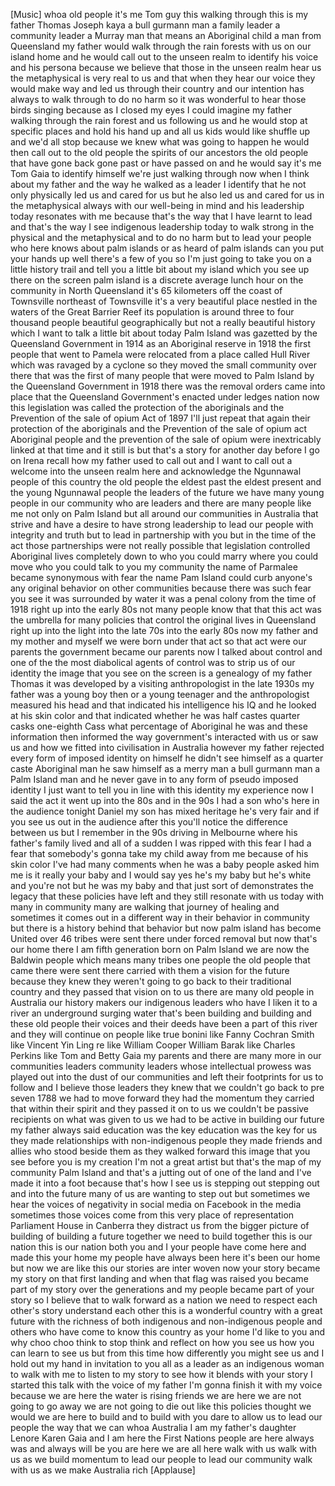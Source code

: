 
[Music]
whoa old people it&#39;s me Tom guy this
walking through this is my father Thomas
Joseph kaya a bull gurmann man a family
leader a community leader a Murray man
that means an Aboriginal child a man
from Queensland my father would walk
through the rain forests with us on our
island home and he would call out to the
unseen realm to identify his voice and
his persona because we believe that
those in the unseen realm hear us the
metaphysical is very real to us and that
when they hear our voice they would make
way and led us through their country and
our intention has always to walk through
to do no harm so it was wonderful to
hear those birds singing because as I
closed my eyes I could imagine my father
walking through the rain forest and us
following us
and he would stop at specific places and
hold his hand up and all us kids would
like shuffle up and we&#39;d all stop
because we knew what was going to happen
he would then call out to the old people
the spirits of our ancestors the old
people that have gone back gone past or
have passed on and he would say it&#39;s me
Tom Gaia to identify himself we&#39;re just
walking through now when I think about
my father and the way he walked
as a leader I identify that he not only
physically led us and cared for us but
he also led us and cared for us in the
metaphysical always with our well-being
in mind and his leadership today
resonates with me because that&#39;s the way
that I have learnt to lead and that&#39;s
the way I see indigenous leadership
today to walk strong in the physical and
the metaphysical and to do no harm but
to lead your people who here knows about
palm islands or as heard of palm islands
can you put your hands up well there&#39;s a
few of you so I&#39;m just going to take you
on a little history trail and tell you a
little bit about my island which you see
up there on the screen palm island is a
discrete average lunch hour on the
community in North Queensland it&#39;s 65
kilometers off the coast of Townsville
northeast of Townsville it&#39;s a very
beautiful place nestled in the waters of
the Great Barrier Reef its population is
around three to four thousand people
beautiful geographically but not a
really beautiful history which I want to
talk a little bit about today Palm
Island was gazetted by the Queensland
Government in 1914 as an Aboriginal
reserve in 1918 the first people that
went to Pamela were relocated from a
place called Hull River which was
ravaged by a cyclone so they moved the
small community over there that was the
first of many people that were moved to
Palm Island by the Queensland Government
in 1918 there was the removal orders
came into place that the Queensland
Government&#39;s enacted under ledges
nation now this legislation was called
the protection of the aboriginals and
the Prevention of the sale of opium Act
of 1897 I&#39;ll just repeat that again
their protection of the aboriginals and
the Prevention of the sale of opium act
Aboriginal people and the prevention of
the sale of opium were inextricably
linked at that time and it still is but
that&#39;s a story for another day
before I go on Irena recall how my
father used to call out and I want to
call out a welcome into the unseen realm
here and acknowledge the Ngunnawal
people of this country the old people
the eldest past the eldest present and
the young Ngunnawal people the leaders
of the future we have many young people
in our community who are leaders and
there are many people like me not only
on Palm Island but all around our
communities in Australia that strive and
have a desire to have strong leadership
to lead our people with integrity and
truth but to lead in partnership with
you but in the time of the act those
partnerships were not really possible
that legislation controlled Aboriginal
lives completely down to who you could
marry where you could move who you could
talk to you my community the name of
Parmalee became synonymous with fear the
name Pam Island could curb anyone&#39;s any
original behavior on other communities
because there was such fear you see it
was surrounded by water it was a penal
colony from the time of 1918 right up
into the early 80s not many people know
that that this act was the umbrella for
many policies that control the original
lives in Queensland right up into the
light into the late 70s into the early
80s now my father and my mother and
myself we were born under that act so
that act were our parents the government
became our parents now I talked about
control and one of the the most
diabolical agents of control was to
strip us of our identity the image that
you see on the screen is a genealogy of
my father Thomas it was developed by a
visiting anthropologist in the late
1930s my father was a young boy then or
a young teenager and the anthropologist
measured his head and that indicated his
intelligence his IQ and he looked at his
skin color and that indicated whether he
was half castes quarter casks one-eighth
Cass what percentage of Aboriginal he
was and these information then informed
the way government&#39;s interacted with us
or saw us and how we fitted into
civilisation in Australia
however my father rejected every form of
imposed identity on himself he didn&#39;t
see himself as a quarter caste
Aboriginal man he saw himself as a merry
man a bull gurmann man a Palm Island man
and he never gave in to any form of
pseudo imposed identity I just want to
tell you in line with this identity my
experience now I said the act it went up
into the 80s and in the 90s I had a son
who&#39;s here in the audience tonight
Daniel my son has mixed heritage
he&#39;s very fair and if you see us out in
the audience after this you&#39;ll notice
the difference between us but I remember
in the 90s driving in Melbourne where
his father&#39;s family lived and all of a
sudden I was ripped with this fear I had
a fear that somebody&#39;s gonna take my
child away from me because of his skin
color
I&#39;ve had many comments when he was a
baby people asked him me is it really
your baby and I would say yes he&#39;s my
baby
but he&#39;s white and you&#39;re not but he was
my baby and that just sort of
demonstrates the legacy that these
policies have left and they still
resonate with us today with many in
community many are walking that journey
of healing and sometimes it comes out in
a different way in their behavior in
community but there is a history behind
that behavior
but now palm island has become United
over 46 tribes were sent there under
forced removal but now that&#39;s our home
there I am fifth generation born on Palm
Island we are now the Baldwin people
which means many tribes one people the
old people that came there were sent
there carried with them a vision for the
future because they knew they weren&#39;t
going to go back to their traditional
country and they passed that vision on
to us there are many old people in
Australia our history makers our
indigenous leaders who have I liken it
to a river an underground surging water
that&#39;s been building and building and
these old people their voices and their
deeds have been a part of this river and
they will continue on people like true
bonini like Fanny Cochran Smith like
Vincent Yin Ling re
like William Cooper William Barak like
Charles Perkins like Tom and Betty Gaia
my parents and there are many more in
our communities leaders community
leaders whose intellectual prowess was
played out into the dust of our
communities and left their footprints
for us to follow
and I believe those leaders they knew
that we couldn&#39;t go back to pre seven
1788 we had to move forward they had the
momentum they carried that within their
spirit and they passed it on to us we
couldn&#39;t be passive recipients on what
was given to us we had to be active in
building our future my father always
said education was the key education was
the key for us
they made relationships with
non-indigenous people they made friends
and allies who stood beside them as they
walked forward this image that you see
before you is my creation I&#39;m not a
great artist but that&#39;s the map of my
community Palm Island and that&#39;s a
jutting out of one of the land and I&#39;ve
made it into a foot because that&#39;s how I
see us is stepping out stepping out and
into the future
many of us are wanting to step out but
sometimes we hear the voices of
negativity in social media on Facebook
in the media sometimes those voices come
from this very place of representation
Parliament House in Canberra they
distract us from the bigger picture of
building of building a future together
we need to build together this is our
nation this is our nation both you and I
your people have come here and made this
your home my people have always been
here it&#39;s been our home but now we are
like this our stories are inter woven
now your story became my story on that
first landing and when that flag was
raised you became part of my story over
the generations and my people became
part of your story so I believe that to
walk forward as a nation we need to
respect each other&#39;s story understand
each other this is a wonderful country
with a great future with the richness of
both indigenous and non-indigenous
people and others who have come to know
this country as your home I&#39;d like to
you and why choo choo think to stop
think and reflect on how you see us how
you can learn to see us but from this
time how differently you might see us
and I hold out my hand in invitation to
you all as a leader as an indigenous
woman to walk with me
to listen to my story to see how it
blends with your story I started this
talk with the voice of my father I&#39;m
gonna finish it with my voice because we
are here the water is rising friends we
are here we are not going to go away we
are not going to die out like this
policies thought we would we are here to
build and to build with you dare to
allow us to lead our people the way that
we can whoa Australia I am my father&#39;s
daughter Lenore Karen Gaia and I am here
the First Nations people are here always
was and always will be
you are here we are all here walk with
us walk with us as we build momentum to
lead our people to lead our community
walk with us as we make Australia rich
[Applause]
